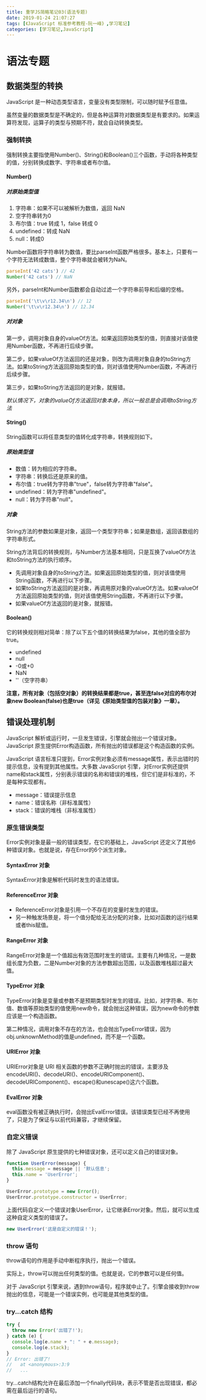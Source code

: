 ```yaml
---
title: 重学JS简略笔记03(语法专题)
date: 2019-01-24 21:07:27
tags: [《JavaScript 标准参考教程-阮一峰》,学习笔记]
categories: [学习笔记,JavaScript]
---
```

# 语法专题
## 数据类型的转换
JavaScript 是一种动态类型语言，变量没有类型限制，可以随时赋予任意值。

虽然变量的数据类型是不确定的，但是各种运算符对数据类型是有要求的。如果运算符发现，运算子的类型与预期不符，就会自动转换类型。

### 强制转换 
强制转换主要指使用Number()、String()和Boolean()三个函数，手动将各种类型的值，分别转换成数字、字符串或者布尔值。
#### Number()
##### 对原始类型值
1. 字符串：如果不可以被解析为数值，返回 NaN
2. 空字符串转为0
3. 布尔值：true 转成 1，false 转成 0
4. undefined：转成 NaN
5. null：转成0

Number函数将字符串转为数值，要比parseInt函数严格很多。基本上，只要有一个字符无法转成数值，整个字符串就会被转为NaN。
```js
parseInt('42 cats') // 42
Number('42 cats') // NaN
```
另外，parseInt和Number函数都会自动过滤一个字符串前导和后缀的空格。
```js
parseInt('\t\v\r12.34\n') // 12
Number('\t\v\r12.34\n') // 12.34
```
##### 对对象
第一步，调用对象自身的valueOf方法。如果返回原始类型的值，则直接对该值使用Number函数，不再进行后续步骤。

第二步，如果valueOf方法返回的还是对象，则改为调用对象自身的toString方法。如果toString方法返回原始类型的值，则对该值使用Number函数，不再进行后续步骤。

第三步，如果toString方法返回的是对象，就报错。

*默认情况下，对象的valueOf方法返回对象本身，所以一般总是会调用toString方法*

#### String() 
String函数可以将任意类型的值转化成字符串，转换规则如下。
##### 原始类型值
+ 数值：转为相应的字符串。
+ 字符串：转换后还是原来的值。
+ 布尔值：true转为字符串"true"，false转为字符串"false"。
+ undefined：转为字符串"undefined"。
+ null：转为字符串"null"。
##### 对象
String方法的参数如果是对象，返回一个类型字符串；如果是数组，返回该数组的字符串形式。

String方法背后的转换规则，与Number方法基本相同，只是互换了valueOf方法和toString方法的执行顺序。

+ 先调用对象自身的toString方法。如果返回原始类型的值，则对该值使用String函数，不再进行以下步骤。
+ 如果toString方法返回的是对象，再调用原对象的valueOf方法。如果valueOf方法返回原始类型的值，则对该值使用String函数，不再进行以下步骤。
+ 如果valueOf方法返回的是对象，就报错。

#### Boolean() 
它的转换规则相对简单：除了以下五个值的转换结果为false，其他的值全部为true。

+ undefined
+ null
+ -0或+0
+ NaN
+ ''（空字符串）

**注意，所有对象（包括空对象）的转换结果都是true，甚至连false对应的布尔对象new Boolean(false)也是true（详见《原始类型值的包装对象》一章）。**

## 错误处理机制
JavaScript 解析或运行时，一旦发生错误，引擎就会抛出一个错误对象。JavaScript 原生提供Error构造函数，所有抛出的错误都是这个构造函数的实例。

JavaScript 语言标准只提到，Error实例对象必须有message属性，表示出错时的提示信息，没有提到其他属性。大多数 JavaScript 引擎，对Error实例还提供name和stack属性，分别表示错误的名称和错误的堆栈，但它们是非标准的，不是每种实现都有。

+ message：错误提示信息
+ name：错误名称（非标准属性）
+ stack：错误的堆栈（非标准属性）
### 原生错误类型 
Error实例对象是最一般的错误类型，在它的基础上，JavaScript 还定义了其他6种错误对象。也就是说，存在Error的6个派生对象。
#### SyntaxError 对象
SyntaxError对象是解析代码时发生的语法错误。
#### ReferenceError 对象
+ ReferenceError对象是引用一个不存在的变量时发生的错误。
+ 另一种触发场景是，将一个值分配给无法分配的对象，比如对函数的运行结果或者this赋值。
#### RangeError 对象
RangeError对象是一个值超出有效范围时发生的错误。主要有几种情况，一是数组长度为负数，二是Number对象的方法参数超出范围，以及函数堆栈超过最大值。
#### TypeError 对象
TypeError对象是变量或参数不是预期类型时发生的错误。比如，对字符串、布尔值、数值等原始类型的值使用new命令，就会抛出这种错误，因为new命令的参数应该是一个构造函数。

第二种情况，调用对象不存在的方法，也会抛出TypeError错误，因为obj.unknownMethod的值是undefined，而不是一个函数。
#### URIError 对象
URIError对象是 URI 相关函数的参数不正确时抛出的错误，主要涉及encodeURI()、decodeURI()、encodeURIComponent()、decodeURIComponent()、escape()和unescape()这六个函数。
#### EvalError 对象
eval函数没有被正确执行时，会抛出EvalError错误。该错误类型已经不再使用了，只是为了保证与以前代码兼容，才继续保留。
### 自定义错误
除了 JavaScript 原生提供的七种错误对象，还可以定义自己的错误对象。
```js
function UserError(message) {
  this.message = message || '默认信息';
  this.name = 'UserError';
}

UserError.prototype = new Error();
UserError.prototype.constructor = UserError;
```
上面代码自定义一个错误对象UserError，让它继承Error对象。然后，就可以生成这种自定义类型的错误了。
```js
new UserError('这是自定义的错误！');
```
### throw 语句
throw语句的作用是手动中断程序执行，抛出一个错误。

实际上，throw可以抛出任何类型的值。也就是说，它的参数可以是任何值。

对于 JavaScript 引擎来说，遇到throw语句，程序就中止了。引擎会接收到throw抛出的信息，可能是一个错误实例，也可能是其他类型的值。
### try...catch 结构
```js
try {
  throw new Error('出错了!');
} catch (e) {
  console.log(e.name + ": " + e.message);
  console.log(e.stack);
}
// Error: 出错了!
//   at <anonymous>:3:9
//   ...
```
try...catch结构允许在最后添加一个finally代码块，表示不管是否出现错误，都必需在最后运行的语句。